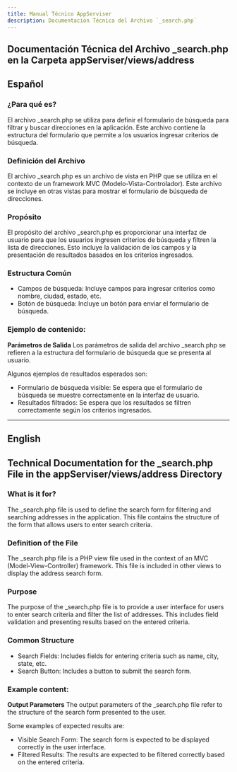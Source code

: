 ```yaml
---
title: Manual Técnico AppServiser
description: Documentación Técnica del Archivo `_search.php`
---
```


## Documentación Técnica del Archivo _search.php en la Carpeta appServiser/views/address

## Español

### ¿Para qué es?
El archivo _search.php se utiliza para definir el formulario de búsqueda para filtrar y buscar direcciones en la aplicación. Este archivo contiene la estructura del formulario que permite a los usuarios ingresar criterios de búsqueda.

### Definición del Archivo
El archivo _search.php es un archivo de vista en PHP que se utiliza en el contexto de un framework MVC (Modelo-Vista-Controlador). Este archivo se incluye en otras vistas para mostrar el formulario de búsqueda de direcciones.

### Propósito
El propósito del archivo _search.php es proporcionar una interfaz de usuario para que los usuarios ingresen criterios de búsqueda y filtren la lista de direcciones. Esto incluye la validación de los campos y la presentación de resultados basados en los criterios ingresados.

### Estructura Común
- Campos de búsqueda: Incluye campos para ingresar criterios como nombre, ciudad, estado, etc.
- Botón de búsqueda: Incluye un botón para enviar el formulario de búsqueda.

### Ejemplo de contenido:
**Parámetros de Salida**
Los parámetros de salida del archivo _search.php se refieren a la estructura del formulario de búsqueda que se presenta al usuario. 

Algunos ejemplos de resultados esperados son:
- Formulario de búsqueda visible: Se espera que el formulario de búsqueda se muestre correctamente en la interfaz de usuario.
- Resultados filtrados: Se espera que los resultados se filtren correctamente según los criterios ingresados.

---

## English

## Technical Documentation for the _search.php File in the appServiser/views/address Directory

### What is it for?
The _search.php file is used to define the search form for filtering and searching addresses in the application. This file contains the structure of the form that allows users to enter search criteria.

### Definition of the File
The _search.php file is a PHP view file used in the context of an MVC (Model-View-Controller) framework. This file is included in other views to display the address search form.

### Purpose
The purpose of the _search.php file is to provide a user interface for users to enter search criteria and filter the list of addresses. This includes field validation and presenting results based on the entered criteria.

### Common Structure
- Search Fields: Includes fields for entering criteria such as name, city, state, etc.
- Search Button: Includes a button to submit the search form.

### Example content:
**Output Parameters**
The output parameters of the _search.php file refer to the structure of the search form presented to the user. 

Some examples of expected results are:
- Visible Search Form: The search form is expected to be displayed correctly in the user interface.
- Filtered Results: The results are expected to be filtered correctly based on the entered criteria.